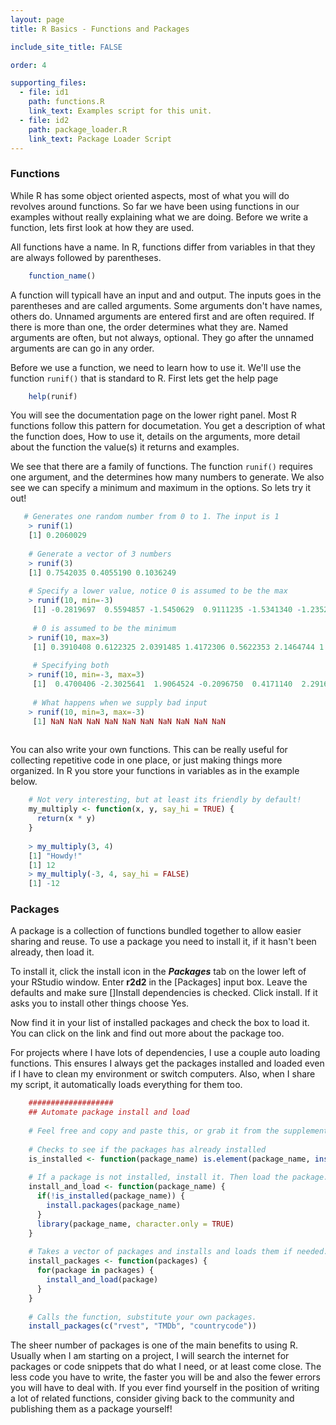 ```yaml
---
layout: page
title: R Basics - Functions and Packages

include_site_title: FALSE

order: 4

supporting_files:
  - file: id1
    path: functions.R
    link_text: Examples script for this unit.  
  - file: id2
    path: package_loader.R
    link_text: Package Loader Script
---
```


### Functions

While R has some object oriented aspects, most of what you will do revolves 
around functions. So far we have been using functions in our examples without
really explaining what we are doing. Before we write a function, lets first
look at how they are used.

All functions have a name. In R, functions differ from variables in that they
are always followed by parentheses.

```R
    function_name()
```

A function will typicall have an input and and output. The inputs goes in
the parentheses and are called arguments. Some arguments don't have names, others do.
Unnamed arguments are entered first and are often required. If there is more
than one, the order determines what they are. Named arguments are often, but
not always, optional. They go after the unnamed arguments are can go in 
any order. 

Before we use a function, we need to learn how to use it. We'll use the 
function `runif()` that is standard to R. First lets get the help page

```R
    help(runif)
```

You will see the documentation page on the lower right panel. Most R functions 
follow this pattern for documetation. You get a description of what the function
does, How to use it, details on the arguments, more detail about the function
the value(s) it returns and examples. 

We see that there are a family of functions. The function `runif()` requires
one argument, and the determines how many numbers to generate. We also see 
we can specify a minimum and maximum in the options. So lets try it out!



```R
   # Generates one random number from 0 to 1. The input is 1
    > runif(1)
    [1] 0.2060029
    
    # Generate a vector of 3 numbers
    > runif(3)
    [1] 0.7542035 0.4055190 0.1036249
    
    # Specify a lower value, notice 0 is assumed to be the max
    > runif(10, min=-3)
     [1] -0.2819697  0.5594857 -1.5450629  0.9111235 -1.5341340 -1.2352929  0.8539003 -2.6672495 -0.1213483 -2.2647624
     
     # 0 is assumed to be the minimum
    > runif(10, max=3)
     [1] 0.3910408 0.6122325 2.0391485 1.4172306 0.5622353 2.1464744 1.0864376 1.2396556 1.8573487 1.8418561
     
     # Specifying both
    > runif(10, min=-3, max=3)
     [1]  0.4700406 -2.3025641  1.9064524 -0.2096750  0.4171140  2.2916133  0.7480566 -2.0999288 -1.9003916  1.5339751
     
     # What happens when we supply bad input
    > runif(10, min=3, max=-3)
     [1] NaN NaN NaN NaN NaN NaN NaN NaN NaN NaN
   
```

You can also write your own functions. This can be really useful for collecting
repetitive code in one place, or just making things more organized. In R you
store your functions in variables as in the example below.

```R
    # Not very interesting, but at least its friendly by default!
    my_multiply <- function(x, y, say_hi = TRUE) {
      return(x * y)
    }
    
    > my_multiply(3, 4)
    [1] "Howdy!"
    [1] 12
    > my_multiply(-3, 4, say_hi = FALSE)
    [1] -12
```


### Packages

A package is a collection of functions bundled together to allow easier
sharing and reuse. To use a package you need to install it, if it hasn't been
already, then load it. 

To install it, click the install icon in 
the **_Packages_** tab on the lower left of your RStudio window. Enter **r2d2**
in the [Packages] input box. Leave the defaults and make sure []Install dependencies
is checked. Click install. If it asks you to install other things choose Yes.

Now find it in your list of installed packages and check the box to load it.
You can click on the link and find out more about the package too.

For projects where I have lots of dependencies, I use a couple auto loading 
functions. This ensures I always get the packages installed and loaded even
if I have to clean my environment or switch computers. Also, when I share 
my script, it automatically loads everything for them too.

```R
    ###################
    ## Automate package install and load
    
    # Feel free and copy and paste this, or grab it from the supplementary files.
    
    # Checks to see if the packages has already installed
    is_installed <- function(package_name) is.element(package_name, installed.packages()[,1])
    
    # If a package is not installed, install it. Then load the package.
    install_and_load <- function(package_name) {
      if(!is_installed(package_name)) {
        install.packages(package_name)
      }
      library(package_name, character.only = TRUE)
    }
    
    # Takes a vector of packages and installs and loads them if needed.
    install_packages <- function(packages) {
      for(package in packages) {
        install_and_load(package)
      }
    }
    
    # Calls the function, substitute your own packages.
    install_packages(c("rvest", "TMDb", "countrycode"))
```

The sheer number of packages is one of the main benefits to using R. Usually 
when I am starting on a project, I will search the internet for packages or 
code snippets that do what I need, or at least come close. The less code you
have to write, the faster you will be and also the fewer errors you will have 
to deal with. If you ever find yourself in the position of writing a lot of 
related functions, consider giving back to the community and publishing them 
as a package yourself!








